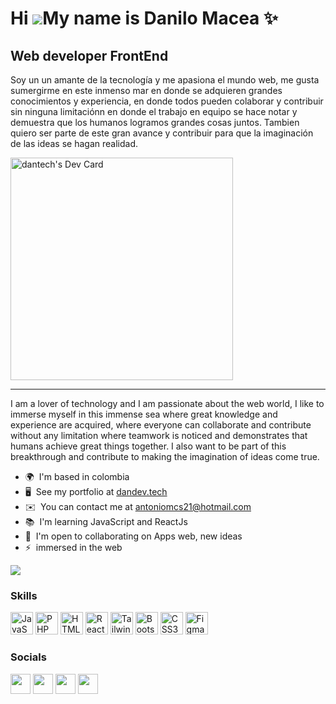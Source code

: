 Hi ![](https://user-images.githubusercontent.com/18350557/176309783-0785949b-9127-417c-8b55-ab5a4333674e.gif)My name is Danilo Macea ✨
====================================================================================================================================

Web developer FrontEnd
----------------------

Soy un un amante de la tecnología y me apasiona el mundo web, me gusta sumergirme en este inmenso mar en donde se adquieren grandes conocimientos y experiencia, en donde todos pueden colaborar y contribuir sin ninguna limitaciónn en donde el trabajo en equipo se hace notar y demuestra que los humanos logramos grandes cosas juntos. Tambien quiero ser parte de este gran avance y contribuir para que la imaginación de las ideas se hagan realidad.

<a href="https://app.daily.dev/dantech99"><img src="https://api.daily.dev/devcards/v2/Woguld1LzOheqv77S2f6i.png?r=7k5&type=default" width="356" alt="dantech's Dev Card"/></a>
___

I am a lover of technology and I am passionate about the web world, I like to immerse myself in this immense sea where great knowledge and experience are acquired, where everyone can collaborate and contribute without any limitation where teamwork is noticed and demonstrates that humans achieve great things together. I also want to be part of this breakthrough and contribute to making the imagination of ideas come true.

* 🌍  I'm based in colombia
* 🖥️  See my portfolio at [dandev.tech](http://dandev-tech.vercel.app/)
* ✉️  You can contact me at [antoniomcs21@hotmail.com](mailto:antoniomcs21@hotmail.com)
* 📚  I'm learning JavaScript and ReactJs
* 🤝  I'm open to collaborating on Apps web, new ideas
* ⚡  immersed in the web

<a href="https://www.github.com/DandevMS" target="_blank" rel="noreferrer"><img
src="https://img.shields.io/github/followers/DandevMS?logo=github&style=for-the-badge&color=0891b2&labelColor=1c1917" /></a>

### Skills

<p align="left">
<a href="https://developer.mozilla.org/en-US/docs/Web/JavaScript" target="_blank" rel="noreferrer"><img src="https://raw.githubusercontent.com/danielcranney/readme-generator/main/public/icons/skills/javascript-colored.svg" width="36" height="36" alt="JavaScript" /></a>
<a href="https://www.php.net/" target="_blank" rel="noreferrer"><img src="https://raw.githubusercontent.com/danielcranney/readme-generator/main/public/icons/skills/php-colored.svg" width="36" height="36" alt="PHP" /></a>
<a href="https://developer.mozilla.org/en-US/docs/Glossary/HTML5" target="_blank" rel="noreferrer"><img src="https://raw.githubusercontent.com/danielcranney/readme-generator/main/public/icons/skills/html5-colored.svg" width="36" height="36" alt="HTML5" /></a>
<a href="https://reactjs.org/" target="_blank" rel="noreferrer"><img src="https://raw.githubusercontent.com/danielcranney/readme-generator/main/public/icons/skills/react-colored.svg" width="36" height="36" alt="React" /></a>
<a href="https://tailwindcss.com/" target="_blank" rel="noreferrer"><img src="https://raw.githubusercontent.com/danielcranney/readme-generator/main/public/icons/skills/tailwindcss-colored.svg" width="36" height="36" alt="TailwindCSS" /></a>
<a href="https://getbootstrap.com/" target="_blank" rel="noreferrer"><img src="https://raw.githubusercontent.com/danielcranney/readme-generator/main/public/icons/skills/bootstrap-colored.svg" width="36" height="36" alt="Bootstrap" /></a>
<a href="https://www.w3.org/TR/CSS/#css" target="_blank" rel="noreferrer"><img src="https://raw.githubusercontent.com/danielcranney/readme-generator/main/public/icons/skills/css3-colored.svg" width="36" height="36" alt="CSS3" /></a>
<a href="https://www.figma.com/" target="_blank" rel="noreferrer"><img src="https://raw.githubusercontent.com/danielcranney/readme-generator/main/public/icons/skills/figma-colored.svg" width="36" height="36" alt="Figma" /></a>
</p>


### Socials

<p align="left"> <a href="https://discord.com/users/2444" target="_blank" rel="noreferrer"><img src="https://raw.githubusercontent.com/danielcranney/readme-generator/main/public/icons/socials/discord.svg" width="32" height="32" /></a> <a href="https://www.github.com/DandevMS" target="_blank" rel="noreferrer"><img src="https://raw.githubusercontent.com/danielcranney/readme-generator/main/public/icons/socials/github.svg" width="32" height="32" /></a> <a href="https://www.linkedin.com/in/danilo-macea" target="_blank" rel="noreferrer"><img src="https://raw.githubusercontent.com/danielcranney/readme-generator/main/public/icons/socials/linkedin.svg" width="32" height="32" /></a> <a href="https://www.twitter.com/DandevMcs" target="_blank" rel="noreferrer"><img src="https://raw.githubusercontent.com/danielcranney/readme-generator/main/public/icons/socials/twitter.svg" width="32" height="32" /></a></p>

